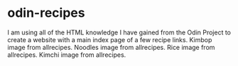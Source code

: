 # odin-recipes
I am using all of the HTML knowledge I have gained from the Odin Project to create a website with a main index page of a few recipe links. Kimbop image from allrecipes. Noodles image from allrecipes. Rice image from allrecipes. Kimchi image from allrecipes. 